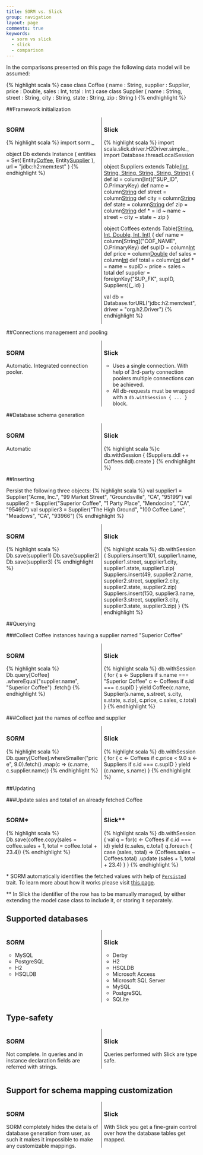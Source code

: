 ```yaml
---
title: SORM vs. Slick
group: navigation
layout: page
comments: true
keywords: 
  - sorm vs slick
  - slick
  - comparison
---
```

<style>

  .yes { color: #A6E22E; }
  .no { color: #F92672; }


  .vs { margin-left: 0; margin-right: 0; }
  .vs > * { width: 50%; vertical-align: top; }

  /* positioning */
  .vs > * { display: inline-block; }

  /* gaps fix */
  .vs { font-size: 0; }
  .vs > * { font-size: 14px; }

  /* line */
  .vs > * { padding-left: 1%; border-left: solid thin; }
  .vs > :first-child { padding-right: 1%; padding-left: 0; border-left: none; }

  /* wrap fix */
  .vs { white-space: nowrap; }
  .vs > * { white-space: normal; }

  ul.vs { padding: 0; margin: 0; list-style: none; }

</style>

In the comparisons presented on this page the following data model will be assumed:

{% highlight scala %}
case class Coffee ( name : String, supplier : Supplier, price : Double, sales : Int, total : Int )
case class Supplier ( name : String, street : String, city : String, state : String, zip : String )
{% endhighlight %}


##Framework initialization

<ul class="vs">
  <li>
<h3>SORM</h3>
{% highlight scala %}
import sorm._

object Db extends Instance (
  entities = Set( Entity[Coffee](), 
                  Entity[Supplier]() ),
  url = "jdbc:h2:mem:test"
)
{% endhighlight %}

  </li>
  <li>
<h3>Slick</h3>
{% highlight scala %}
import scala.slick.driver.H2Driver.simple._
import Database.threadLocalSession

object Suppliers extends Table[(Int, String, String, String, String, String)]("SUPPLIERS") {
  def id = column[Int]("SUP_ID", O.PrimaryKey) 
  def name = column[String]("SUP_NAME")
  def street = column[String]("STREET")
  def city = column[String]("CITY")
  def state = column[String]("STATE")
  def zip = column[String]("ZIP")
  def * = id ~ name ~ street ~ city ~ state ~ zip
}

object Coffees extends Table[(String, Int, Double, Int, Int)]("COFFEES") {
  def name = column[String]("COF_NAME", 
                            O.PrimaryKey)
  def supID = column[Int]("SUP_ID")
  def price = column[Double]("PRICE")
  def sales = column[Int]("SALES")
  def total = column[Int]("TOTAL")
  def * = name ~ supID ~ price ~ sales ~ total
  def supplier = foreignKey("SUP_FK", supID, Suppliers)(_.id)
}

val db = Database.forURL("jdbc:h2:mem:test", driver = "org.h2.Driver")
{% endhighlight %}
  </li>
</ul>


##Connections management and pooling
<ul class="vs">
  <li>
      <h3>SORM</h3>
      <p>Automatic. Integrated connection pooler.</p>
  </li>
  <li>
      <h3>Slick</h3>
      <ul>
        <li>Uses a single connection. With help of 3rd-party connection poolers multiple connections can be achieved.</li>
        <li>All db-requests must be wrapped with a <code>db.withSession { ... }</code> block.</li>
      </ul>
  </li>
</ul>

##Database schema generation
<ul class="vs">
  <li>
      <h3>SORM</h3>
      <p>Automatic</p>
  </li>
  <li>
      <h3>Slick</h3>
{% highlight scala %}c
db.withSession {
  (Suppliers.ddl ++ Coffees.ddl).create
}
{% endhighlight %}
  </li>
</ul>

##Inserting

Persist the following three objects:
{% highlight scala %}
val supplier1 = Supplier("Acme, Inc.", "99 Market Street", "Groundsville", "CA", "95199")
val supplier2 = Supplier("Superior Coffee", "1 Party Place", "Mendocino", "CA", "95460")
val supplier3 = Supplier("The High Ground", "100 Coffee Lane", "Meadows", "CA", "93966")
{% endhighlight %}

<ul class="vs">
  <li>
      <h3>SORM</h3>
{% highlight scala %}
Db.save(supplier1)
Db.save(supplier2)
Db.save(supplier3)
{% endhighlight %}
  </li>
  <li>
      <h3>Slick</h3>
{% highlight scala %}
db.withSession {
  Suppliers.insert(101, supplier1.name, supplier1.street, supplier1.city, supplier1.state, supplier1.zip)
  Suppliers.insert(49, supplier2.name, supplier2.street, supplier2.city, supplier2.state, supplier2.zip)
  Suppliers.insert(150, supplier3.name, supplier3.street, supplier3.city, supplier3.state, supplier3.zip)
}
{% endhighlight %}
  </li>
</ul>


##Querying

###Collect Coffee instances having a supplier named "Superior Coffee"
<ul class="vs">
  <li>
      <h3>SORM</h3>
{% highlight scala %}
Db.query[Coffee]
  .whereEqual("supplier.name", "Superior Coffee")
  .fetch()
{% endhighlight %}
  </li>
  <li>
      <h3>Slick</h3>
{% highlight scala %}
db.withSession {
  for {
    s <- Suppliers if s.name === "Superior Coffee"
    c <- Coffees if s.id === c.supID 
  } yield Coffee(c.name, Supplier(s.name, s.street, s.city, s.state, s.zip), c.price, c.sales, c.total)
}
{% endhighlight %}
  </li>
</ul>

###Collect just the names of coffee and supplier 
<ul class="vs">
  <li>
      <h3>SORM</h3>
{% highlight scala %}
Db.query[Coffee].whereSmaller("price", 9.0).fetch()
  .map(c => (c.name, c.supplier.name))
{% endhighlight %}
  </li>
  <li>
      <h3>Slick</h3>
{% highlight scala %}
db.withSession {
  for {
    c <- Coffees if c.price < 9.0
    s <- Suppliers if s.id === c.supID
  } yield (c.name, s.name)
}
{% endhighlight %}
  </li>
</ul>

##Updating

###Update sales and total of an already fetched Coffee
<ul class="vs">
  <li>
      <h3>SORM*</h3>
{% highlight scala %}
Db.save(coffee.copy(sales = coffee.sales + 1, 
                    total = coffee.total + 23.4))
{% endhighlight %}
  </li>
  <li>
      <h3>Slick**</h3>
{% highlight scala %}
db.withSession {
  val q = for(c <- Coffees if c.id === id) 
          yield (c.sales, c.total)
  q.foreach { case (sales, total) =>
    (Coffees.sales ~ Coffees.total)
      .update (sales + 1, total + 23.4)
  }
}
{% endhighlight %}
  </li>
</ul>
<div class="footnotes">
  <p>* SORM automatically identifies the fetched values with help of <a href="/sorm/current/#sorm.Persisted"><code>Persisted</code></a> trait. To learn more about how it works please visit <a href="/Documentation.html#persisted_trait_and_ids">this page</a>.</p>
  <p>** In Slick the identifier of the row has to be manually managed, by either extending the model case class to include it, or storing it separately.</p>
</div>

<!-- 
###Update a coffee supplier to be the one having a name "The High Ground"
<ul class="vs">
  <li>
      <h3>SORM</h3>
{% highlight scala %}
val supplier = Db.query[Supplier]
                 .whereEqual("name", "The High Ground")
                 .fetchOne()
supplier.foreach(v => Db.save(coffee.copy(supplier = v)))
{% endhighlight %}
  </li>
  <li>
      <h3>Slick</h3>
      <p>???</p>
  </li>
  </ul>
 -->


<h2>Supported databases</h2>
<ul class="vs">
  <li>
      <h3>SORM</h3>
      <ul>
        <li>MySQL</li>
        <li>PostgreSQL</li>
        <li>H2</li>
        <li>HSQLDB</li>
      </ul>
  </li>
  <li>
      <h3>Slick</h3>
      <ul>
        <li>Derby</li>
        <li>H2</li>
        <li>HSQLDB</li>
        <li>Microsoft Access</li>
        <li>Microsoft SQL Server</li>
        <li>MySQL</li>
        <li>PostgreSQL</li>
        <li>SQLite</li>
      </ul>
  </li>
</ul>


## Type-safety
<ul class="vs">
  <li>
    <h3>SORM</h3>
    <p>Not complete. In queries and in instance declaration fields are referred with strings.</p>
  </li>
  <li>
    <h3>Slick</h3>
    <p>Queries performed with Slick are type safe.</p>
  </li>
</ul>

## Support for schema mapping customization
<ul class="vs">
  <li>
    <h3>SORM</h3>
    <p>SORM completely hides the details of database generation from user, as such it makes it impossible to make any customizable mappings.</p>
  </li>
  <li>
    <h3>Slick</h3>
    <p>With Slick you get a fine-grain control over how the database tables get mapped.</p>
  </li>
</ul>



